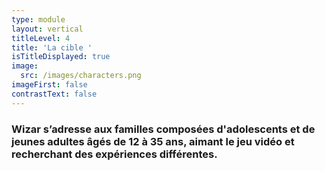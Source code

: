 ```yaml
---
type: module
layout: vertical
titleLevel: 4
title: 'La cible '
isTitleDisplayed: true
image:
  src: /images/characters.png
imageFirst: false
contrastText: false
---
```

### Wizar s’adresse aux familles composées d'adolescents et de jeunes adultes âgés de 12 à 35 ans, aimant le jeu vidéo et recherchant des expériences différentes. 
